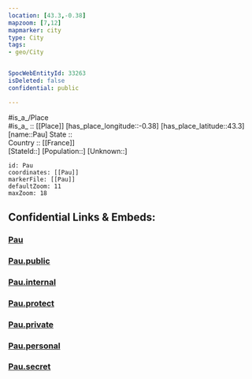 ```yaml
---
location: [43.3,-0.38] 
mapzoom: [7,12] 
mapmarker: city 
type: City
tags:
- geo/City


SpocWebEntityId: 33263
isDeleted: false
confidential: public

---
```

#is_a_/Place  
#is_a_ :: [[Place]] 
[has_place_longitude::-0.38] 
[has_place_latitude::43.3] 
[name::Pau] 
State ::  
Country :: [[France]]  
[StateId::] 
[Population::] 
[Unknown::] 


```leaflet
id: Pau
coordinates: [[Pau]] 
markerFile: [[Pau]] 
defaultZoom: 11 
maxZoom: 18
```


## Confidential Links & Embeds: 

### [Pau](/_Standards/Earth/Continent/Europe/Europe~West/France/regions~France/Nouvelle-Aquitaine/departments~Aquitaine/Pyrénées-Atlantiques/communes~Pyrénées-Atlantiques/Pau/cities~Pau/Pau.md) 

### [Pau.public](/_public/Earth/Continent/Europe/Europe~West/France/regions~France/Nouvelle-Aquitaine/departments~Aquitaine/Pyrénées-Atlantiques/communes~Pyrénées-Atlantiques/Pau/cities~Pau/Pau.public.md) 

### [Pau.internal](/_internal/Earth/Continent/Europe/Europe~West/France/regions~France/Nouvelle-Aquitaine/departments~Aquitaine/Pyrénées-Atlantiques/communes~Pyrénées-Atlantiques/Pau/cities~Pau/Pau.internal.md) 

### [Pau.protect](/_protect/Earth/Continent/Europe/Europe~West/France/regions~France/Nouvelle-Aquitaine/departments~Aquitaine/Pyrénées-Atlantiques/communes~Pyrénées-Atlantiques/Pau/cities~Pau/Pau.protect.md) 

### [Pau.private](/_private/Earth/Continent/Europe/Europe~West/France/regions~France/Nouvelle-Aquitaine/departments~Aquitaine/Pyrénées-Atlantiques/communes~Pyrénées-Atlantiques/Pau/cities~Pau/Pau.private.md) 

### [Pau.personal](/_personal/Earth/Continent/Europe/Europe~West/France/regions~France/Nouvelle-Aquitaine/departments~Aquitaine/Pyrénées-Atlantiques/communes~Pyrénées-Atlantiques/Pau/cities~Pau/Pau.personal.md) 

### [Pau.secret](/_secret/Earth/Continent/Europe/Europe~West/France/regions~France/Nouvelle-Aquitaine/departments~Aquitaine/Pyrénées-Atlantiques/communes~Pyrénées-Atlantiques/Pau/cities~Pau/Pau.secret.md)


